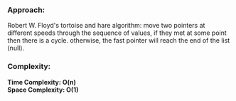 ### Approach:
Robert W. Floyd's tortoise and hare algorithm: move two pointers at different speeds through the sequence of values, if they met at some point then there is a cycle. otherwise, the fast pointer will reach the end of the list (null).
​
### Complexity:
**Time Complexity: O(n)**\
**Space Complexity: O(1)**